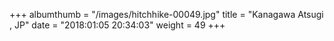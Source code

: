 +++
albumthumb = "/images/hitchhike-00049.jpg"
title = "Kanagawa Atsugi , JP"
date = "2018:01:05 20:34:03"
weight = 49
+++
